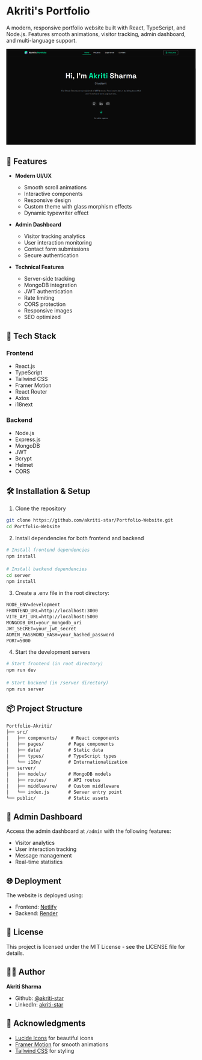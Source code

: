 # Akriti's Portfolio

A modern, responsive portfolio website built with React, TypeScript, and Node.js. Features smooth animations, visitor tracking, admin dashboard, and multi-language support.

![Portfolio Preview](screenshot.png)

## 🌟 Features

- **Modern UI/UX**
  - Smooth scroll animations
  - Interactive components
  - Responsive design
  - Custom theme with glass morphism effects
  - Dynamic typewriter effect

- **Admin Dashboard**
  - Visitor tracking analytics
  - User interaction monitoring
  - Contact form submissions
  - Secure authentication

- **Technical Features**
  - Server-side tracking
  - MongoDB integration
  - JWT authentication
  - Rate limiting
  - CORS protection
  - Responsive images
  - SEO optimized

## 🚀 Tech Stack

### Frontend
- React.js
- TypeScript
- Tailwind CSS
- Framer Motion
- React Router
- Axios
- i18next

### Backend
- Node.js
- Express.js
- MongoDB
- JWT
- Bcrypt
- Helmet
- CORS

## 🛠️ Installation & Setup

1. Clone the repository
```bash
git clone https://github.com/akriti-star/Portfolio-Website.git
cd Portfolio-Website
```

2. Install dependencies for both frontend and backend
```bash
# Install frontend dependencies
npm install

# Install backend dependencies
cd server
npm install
```

3. Create a .env file in the root directory:
```env
NODE_ENV=development
FRONTEND_URL=http://localhost:3000
VITE_API_URL=http://localhost:5000
MONGODB_URI=your_mongodb_uri
JWT_SECRET=your_jwt_secret
ADMIN_PASSWORD_HASH=your_hashed_password
PORT=5000
```

4. Start the development servers
```bash
# Start frontend (in root directory)
npm run dev

# Start backend (in /server directory)
npm run server
```

## 📦 Project Structure

```
Portfolio-Akriti/
├── src/
│   ├── components/     # React components
│   ├── pages/         # Page components
│   ├── data/          # Static data
│   ├── types/         # TypeScript types
│   └── i18n/          # Internationalization
├── server/
│   ├── models/        # MongoDB models
│   ├── routes/        # API routes
│   ├── middleware/    # Custom middleware
│   └── index.js       # Server entry point
└── public/            # Static assets
```

## 🔐 Admin Dashboard

Access the admin dashboard at `/admin` with the following features:
- Visitor analytics
- User interaction tracking
- Message management
- Real-time statistics

## 🌐 Deployment

The website is deployed using:
- Frontend: [Netlify](https://Akritik.netlify.app/)
- Backend: [Render](https://portfolio-Akriti.onrender.com/health)

## 📝 License

This project is licensed under the MIT License - see the LICENSE file for details.

## 👨‍💻 Author

**Akriti Sharma**
- Github: [@akriti-star](https://github.com/akriti-star)
- LinkedIn: [akriti-star](https://www.linkedin.com/in/akriti-star/)

## 🙏 Acknowledgments

- [Lucide Icons](https://lucide.dev/) for beautiful icons
- [Framer Motion](https://www.framer.com/motion/) for smooth animations
- [Tailwind CSS](https://tailwindcss.com/) for styling
